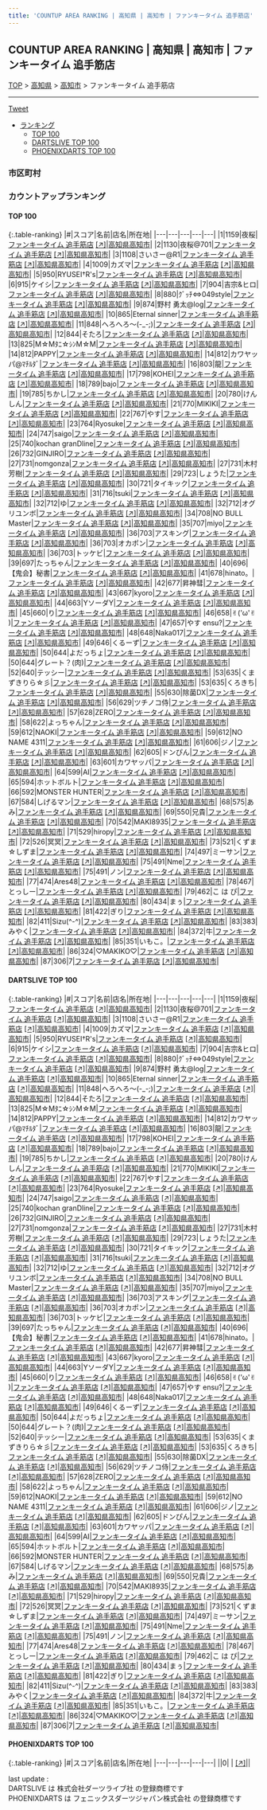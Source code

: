 ```yaml
---
title: 'COUNTUP AREA RANKING | 高知県 | 高知市 | ファンキータイム 追手筋店'
---
```

## COUNTUP AREA RANKING | 高知県 | 高知市 | ファンキータイム 追手筋店

[TOP](/darts/rank/) > [高知県](/darts/rank/高知県/) > [高知市](/darts/rank/高知県/高知市/) > ファンキータイム 追手筋店

___

<a href="https://twitter.com/share?ref_src=twsrc%5Etfw" data-text="COUNTUP AREA RANKING | 高知県高知市ファンキータイム 追手筋店" class="twitter-share-button" data-hashtags="DARTSLIVE,PHOENIXDARTS,darts,ダーツ" data-show-count="false">Tweet</a>

* [ランキング](#カウントアップランキング)
    * [TOP 100](#top-100)
    * [DARTSLIVE TOP 100](#dartslive-top-100)
    * [PHOENIXDARTS TOP 100](#phoenixdarts-top-100)

### 市区町村

<ul>

</ul>

### カウントアップランキング

#### TOP 100



{:.table-ranking}
|#|スコア|名前|店名|所在地|
|---|---|---|---|---|
|1|1159|<span class="rank-name-dl">夜桜</span>|<a href="/darts/rank/shops/236b47bd42aa79050d9b047a20a7ba1e.html">ファンキータイム 追手筋店</a> <a href="https://search.dartslive.com/jp/shop/236b47bd42aa79050d9b047a20a7ba1e">[↗]</a>|<a href="/darts/rank/高知県/高知市">高知県高知市</a>|
|2|1130|<span class="rank-name-dl">夜桜@701</span>|<a href="/darts/rank/shops/236b47bd42aa79050d9b047a20a7ba1e.html">ファンキータイム 追手筋店</a> <a href="https://search.dartslive.com/jp/shop/236b47bd42aa79050d9b047a20a7ba1e">[↗]</a>|<a href="/darts/rank/高知県/高知市">高知県高知市</a>|
|3|1108|<span class="rank-name-dl">さいさー@R1</span>|<a href="/darts/rank/shops/236b47bd42aa79050d9b047a20a7ba1e.html">ファンキータイム 追手筋店</a> <a href="https://search.dartslive.com/jp/shop/236b47bd42aa79050d9b047a20a7ba1e">[↗]</a>|<a href="/darts/rank/高知県/高知市">高知県高知市</a>|
|4|1009|<span class="rank-name-dl">カズマ</span>|<a href="/darts/rank/shops/236b47bd42aa79050d9b047a20a7ba1e.html">ファンキータイム 追手筋店</a> <a href="https://search.dartslive.com/jp/shop/236b47bd42aa79050d9b047a20a7ba1e">[↗]</a>|<a href="/darts/rank/高知県/高知市">高知県高知市</a>|
|5|950|<span class="rank-name-dl">RYUSEI†R&#x27;s</span>|<a href="/darts/rank/shops/236b47bd42aa79050d9b047a20a7ba1e.html">ファンキータイム 追手筋店</a> <a href="https://search.dartslive.com/jp/shop/236b47bd42aa79050d9b047a20a7ba1e">[↗]</a>|<a href="/darts/rank/高知県/高知市">高知県高知市</a>|
|6|915|<span class="rank-name-dl">ケイシ</span>|<a href="/darts/rank/shops/236b47bd42aa79050d9b047a20a7ba1e.html">ファンキータイム 追手筋店</a> <a href="https://search.dartslive.com/jp/shop/236b47bd42aa79050d9b047a20a7ba1e">[↗]</a>|<a href="/darts/rank/高知県/高知市">高知県高知市</a>|
|7|904|<span class="rank-name-dl">吉宗&amp;ヒロ</span>|<a href="/darts/rank/shops/236b47bd42aa79050d9b047a20a7ba1e.html">ファンキータイム 追手筋店</a> <a href="https://search.dartslive.com/jp/shop/236b47bd42aa79050d9b047a20a7ba1e">[↗]</a>|<a href="/darts/rank/高知県/高知市">高知県高知市</a>|
|8|880|<span class="rank-name-dl">ｸﾞｯﾁ⇔049style</span>|<a href="/darts/rank/shops/236b47bd42aa79050d9b047a20a7ba1e.html">ファンキータイム 追手筋店</a> <a href="https://search.dartslive.com/jp/shop/236b47bd42aa79050d9b047a20a7ba1e">[↗]</a>|<a href="/darts/rank/高知県/高知市">高知県高知市</a>|
|9|874|<span class="rank-name-dl">野村 勇太@log</span>|<a href="/darts/rank/shops/236b47bd42aa79050d9b047a20a7ba1e.html">ファンキータイム 追手筋店</a> <a href="https://search.dartslive.com/jp/shop/236b47bd42aa79050d9b047a20a7ba1e">[↗]</a>|<a href="/darts/rank/高知県/高知市">高知県高知市</a>|
|10|865|<span class="rank-name-dl">Eternal sinner</span>|<a href="/darts/rank/shops/236b47bd42aa79050d9b047a20a7ba1e.html">ファンキータイム 追手筋店</a> <a href="https://search.dartslive.com/jp/shop/236b47bd42aa79050d9b047a20a7ba1e">[↗]</a>|<a href="/darts/rank/高知県/高知市">高知県高知市</a>|
|11|848|<span class="rank-name-dl">へろへろ～(-_-;)</span>|<a href="/darts/rank/shops/236b47bd42aa79050d9b047a20a7ba1e.html">ファンキータイム 追手筋店</a> <a href="https://search.dartslive.com/jp/shop/236b47bd42aa79050d9b047a20a7ba1e">[↗]</a>|<a href="/darts/rank/高知県/高知市">高知県高知市</a>|
|12|844|<span class="rank-name-dl">そたろ</span>|<a href="/darts/rank/shops/236b47bd42aa79050d9b047a20a7ba1e.html">ファンキータイム 追手筋店</a> <a href="https://search.dartslive.com/jp/shop/236b47bd42aa79050d9b047a20a7ba1e">[↗]</a>|<a href="/darts/rank/高知県/高知市">高知県高知市</a>|
|13|825|<span class="rank-name-dl">M☆Mﾀﾆ☆ｼﾝM☆M</span>|<a href="/darts/rank/shops/236b47bd42aa79050d9b047a20a7ba1e.html">ファンキータイム 追手筋店</a> <a href="https://search.dartslive.com/jp/shop/236b47bd42aa79050d9b047a20a7ba1e">[↗]</a>|<a href="/darts/rank/高知県/高知市">高知県高知市</a>|
|14|812|<span class="rank-name-dl">PAPPY</span>|<a href="/darts/rank/shops/236b47bd42aa79050d9b047a20a7ba1e.html">ファンキータイム 追手筋店</a> <a href="https://search.dartslive.com/jp/shop/236b47bd42aa79050d9b047a20a7ba1e">[↗]</a>|<a href="/darts/rank/高知県/高知市">高知県高知市</a>|
|14|812|<span class="rank-name-dl">カワヤッパ@ﾏﾁﾙﾀﾞ</span>|<a href="/darts/rank/shops/236b47bd42aa79050d9b047a20a7ba1e.html">ファンキータイム 追手筋店</a> <a href="https://search.dartslive.com/jp/shop/236b47bd42aa79050d9b047a20a7ba1e">[↗]</a>|<a href="/darts/rank/高知県/高知市">高知県高知市</a>|
|16|803|<span class="rank-name-dl">龍</span>|<a href="/darts/rank/shops/236b47bd42aa79050d9b047a20a7ba1e.html">ファンキータイム 追手筋店</a> <a href="https://search.dartslive.com/jp/shop/236b47bd42aa79050d9b047a20a7ba1e">[↗]</a>|<a href="/darts/rank/高知県/高知市">高知県高知市</a>|
|17|798|<span class="rank-name-dl">KOHEI</span>|<a href="/darts/rank/shops/236b47bd42aa79050d9b047a20a7ba1e.html">ファンキータイム 追手筋店</a> <a href="https://search.dartslive.com/jp/shop/236b47bd42aa79050d9b047a20a7ba1e">[↗]</a>|<a href="/darts/rank/高知県/高知市">高知県高知市</a>|
|18|789|<span class="rank-name-dl">bajo</span>|<a href="/darts/rank/shops/236b47bd42aa79050d9b047a20a7ba1e.html">ファンキータイム 追手筋店</a> <a href="https://search.dartslive.com/jp/shop/236b47bd42aa79050d9b047a20a7ba1e">[↗]</a>|<a href="/darts/rank/高知県/高知市">高知県高知市</a>|
|19|785|<span class="rank-name-dl">ちかし</span>|<a href="/darts/rank/shops/236b47bd42aa79050d9b047a20a7ba1e.html">ファンキータイム 追手筋店</a> <a href="https://search.dartslive.com/jp/shop/236b47bd42aa79050d9b047a20a7ba1e">[↗]</a>|<a href="/darts/rank/高知県/高知市">高知県高知市</a>|
|20|780|<span class="rank-name-dl">けんしん</span>|<a href="/darts/rank/shops/236b47bd42aa79050d9b047a20a7ba1e.html">ファンキータイム 追手筋店</a> <a href="https://search.dartslive.com/jp/shop/236b47bd42aa79050d9b047a20a7ba1e">[↗]</a>|<a href="/darts/rank/高知県/高知市">高知県高知市</a>|
|21|770|<span class="rank-name-dl">MIKIKI</span>|<a href="/darts/rank/shops/236b47bd42aa79050d9b047a20a7ba1e.html">ファンキータイム 追手筋店</a> <a href="https://search.dartslive.com/jp/shop/236b47bd42aa79050d9b047a20a7ba1e">[↗]</a>|<a href="/darts/rank/高知県/高知市">高知県高知市</a>|
|22|767|<span class="rank-name-dl">やす</span>|<a href="/darts/rank/shops/236b47bd42aa79050d9b047a20a7ba1e.html">ファンキータイム 追手筋店</a> <a href="https://search.dartslive.com/jp/shop/236b47bd42aa79050d9b047a20a7ba1e">[↗]</a>|<a href="/darts/rank/高知県/高知市">高知県高知市</a>|
|23|764|<span class="rank-name-dl">Ryosuke</span>|<a href="/darts/rank/shops/236b47bd42aa79050d9b047a20a7ba1e.html">ファンキータイム 追手筋店</a> <a href="https://search.dartslive.com/jp/shop/236b47bd42aa79050d9b047a20a7ba1e">[↗]</a>|<a href="/darts/rank/高知県/高知市">高知県高知市</a>|
|24|747|<span class="rank-name-dl">saigo</span>|<a href="/darts/rank/shops/236b47bd42aa79050d9b047a20a7ba1e.html">ファンキータイム 追手筋店</a> <a href="https://search.dartslive.com/jp/shop/236b47bd42aa79050d9b047a20a7ba1e">[↗]</a>|<a href="/darts/rank/高知県/高知市">高知県高知市</a>|
|25|740|<span class="rank-name-dl">kochan granDline</span>|<a href="/darts/rank/shops/236b47bd42aa79050d9b047a20a7ba1e.html">ファンキータイム 追手筋店</a> <a href="https://search.dartslive.com/jp/shop/236b47bd42aa79050d9b047a20a7ba1e">[↗]</a>|<a href="/darts/rank/高知県/高知市">高知県高知市</a>|
|26|732|<span class="rank-name-dl">GINJIRO</span>|<a href="/darts/rank/shops/236b47bd42aa79050d9b047a20a7ba1e.html">ファンキータイム 追手筋店</a> <a href="https://search.dartslive.com/jp/shop/236b47bd42aa79050d9b047a20a7ba1e">[↗]</a>|<a href="/darts/rank/高知県/高知市">高知県高知市</a>|
|27|731|<span class="rank-name-dl">nomgonza</span>|<a href="/darts/rank/shops/236b47bd42aa79050d9b047a20a7ba1e.html">ファンキータイム 追手筋店</a> <a href="https://search.dartslive.com/jp/shop/236b47bd42aa79050d9b047a20a7ba1e">[↗]</a>|<a href="/darts/rank/高知県/高知市">高知県高知市</a>|
|27|731|<span class="rank-name-dl">木村芳樹</span>|<a href="/darts/rank/shops/236b47bd42aa79050d9b047a20a7ba1e.html">ファンキータイム 追手筋店</a> <a href="https://search.dartslive.com/jp/shop/236b47bd42aa79050d9b047a20a7ba1e">[↗]</a>|<a href="/darts/rank/高知県/高知市">高知県高知市</a>|
|29|723|<span class="rank-name-dl">しょうた</span>|<a href="/darts/rank/shops/236b47bd42aa79050d9b047a20a7ba1e.html">ファンキータイム 追手筋店</a> <a href="https://search.dartslive.com/jp/shop/236b47bd42aa79050d9b047a20a7ba1e">[↗]</a>|<a href="/darts/rank/高知県/高知市">高知県高知市</a>|
|30|721|<span class="rank-name-dl">タイキック</span>|<a href="/darts/rank/shops/236b47bd42aa79050d9b047a20a7ba1e.html">ファンキータイム 追手筋店</a> <a href="https://search.dartslive.com/jp/shop/236b47bd42aa79050d9b047a20a7ba1e">[↗]</a>|<a href="/darts/rank/高知県/高知市">高知県高知市</a>|
|31|716|<span class="rank-name-dl">tsuki</span>|<a href="/darts/rank/shops/236b47bd42aa79050d9b047a20a7ba1e.html">ファンキータイム 追手筋店</a> <a href="https://search.dartslive.com/jp/shop/236b47bd42aa79050d9b047a20a7ba1e">[↗]</a>|<a href="/darts/rank/高知県/高知市">高知県高知市</a>|
|32|712|<span class="rank-name-dl">ゆ</span>|<a href="/darts/rank/shops/236b47bd42aa79050d9b047a20a7ba1e.html">ファンキータイム 追手筋店</a> <a href="https://search.dartslive.com/jp/shop/236b47bd42aa79050d9b047a20a7ba1e">[↗]</a>|<a href="/darts/rank/高知県/高知市">高知県高知市</a>|
|32|712|<span class="rank-name-dl">オグリユンボ</span>|<a href="/darts/rank/shops/236b47bd42aa79050d9b047a20a7ba1e.html">ファンキータイム 追手筋店</a> <a href="https://search.dartslive.com/jp/shop/236b47bd42aa79050d9b047a20a7ba1e">[↗]</a>|<a href="/darts/rank/高知県/高知市">高知県高知市</a>|
|34|708|<span class="rank-name-dl">NO BULL Master</span>|<a href="/darts/rank/shops/236b47bd42aa79050d9b047a20a7ba1e.html">ファンキータイム 追手筋店</a> <a href="https://search.dartslive.com/jp/shop/236b47bd42aa79050d9b047a20a7ba1e">[↗]</a>|<a href="/darts/rank/高知県/高知市">高知県高知市</a>|
|35|707|<span class="rank-name-dl">miyo</span>|<a href="/darts/rank/shops/236b47bd42aa79050d9b047a20a7ba1e.html">ファンキータイム 追手筋店</a> <a href="https://search.dartslive.com/jp/shop/236b47bd42aa79050d9b047a20a7ba1e">[↗]</a>|<a href="/darts/rank/高知県/高知市">高知県高知市</a>|
|36|703|<span class="rank-name-dl">アスキング</span>|<a href="/darts/rank/shops/236b47bd42aa79050d9b047a20a7ba1e.html">ファンキータイム 追手筋店</a> <a href="https://search.dartslive.com/jp/shop/236b47bd42aa79050d9b047a20a7ba1e">[↗]</a>|<a href="/darts/rank/高知県/高知市">高知県高知市</a>|
|36|703|<span class="rank-name-dl">オカポン</span>|<a href="/darts/rank/shops/236b47bd42aa79050d9b047a20a7ba1e.html">ファンキータイム 追手筋店</a> <a href="https://search.dartslive.com/jp/shop/236b47bd42aa79050d9b047a20a7ba1e">[↗]</a>|<a href="/darts/rank/高知県/高知市">高知県高知市</a>|
|36|703|<span class="rank-name-dl">トッケビ</span>|<a href="/darts/rank/shops/236b47bd42aa79050d9b047a20a7ba1e.html">ファンキータイム 追手筋店</a> <a href="https://search.dartslive.com/jp/shop/236b47bd42aa79050d9b047a20a7ba1e">[↗]</a>|<a href="/darts/rank/高知県/高知市">高知県高知市</a>|
|39|697|<span class="rank-name-dl">たっちゃん</span>|<a href="/darts/rank/shops/236b47bd42aa79050d9b047a20a7ba1e.html">ファンキータイム 追手筋店</a> <a href="https://search.dartslive.com/jp/shop/236b47bd42aa79050d9b047a20a7ba1e">[↗]</a>|<a href="/darts/rank/高知県/高知市">高知県高知市</a>|
|40|696|<span class="rank-name-dl">【鬼会】秘書</span>|<a href="/darts/rank/shops/236b47bd42aa79050d9b047a20a7ba1e.html">ファンキータイム 追手筋店</a> <a href="https://search.dartslive.com/jp/shop/236b47bd42aa79050d9b047a20a7ba1e">[↗]</a>|<a href="/darts/rank/高知県/高知市">高知県高知市</a>|
|41|678|<span class="rank-name-dl">hinato。</span>|<a href="/darts/rank/shops/236b47bd42aa79050d9b047a20a7ba1e.html">ファンキータイム 追手筋店</a> <a href="https://search.dartslive.com/jp/shop/236b47bd42aa79050d9b047a20a7ba1e">[↗]</a>|<a href="/darts/rank/高知県/高知市">高知県高知市</a>|
|42|677|<span class="rank-name-dl">昇神彗</span>|<a href="/darts/rank/shops/236b47bd42aa79050d9b047a20a7ba1e.html">ファンキータイム 追手筋店</a> <a href="https://search.dartslive.com/jp/shop/236b47bd42aa79050d9b047a20a7ba1e">[↗]</a>|<a href="/darts/rank/高知県/高知市">高知県高知市</a>|
|43|667|<span class="rank-name-dl">kyoro</span>|<a href="/darts/rank/shops/236b47bd42aa79050d9b047a20a7ba1e.html">ファンキータイム 追手筋店</a> <a href="https://search.dartslive.com/jp/shop/236b47bd42aa79050d9b047a20a7ba1e">[↗]</a>|<a href="/darts/rank/高知県/高知市">高知県高知市</a>|
|44|663|<span class="rank-name-dl">YソーダY</span>|<a href="/darts/rank/shops/236b47bd42aa79050d9b047a20a7ba1e.html">ファンキータイム 追手筋店</a> <a href="https://search.dartslive.com/jp/shop/236b47bd42aa79050d9b047a20a7ba1e">[↗]</a>|<a href="/darts/rank/高知県/高知市">高知県高知市</a>|
|45|660|<span class="rank-name-dl">り</span>|<a href="/darts/rank/shops/236b47bd42aa79050d9b047a20a7ba1e.html">ファンキータイム 追手筋店</a> <a href="https://search.dartslive.com/jp/shop/236b47bd42aa79050d9b047a20a7ba1e">[↗]</a>|<a href="/darts/rank/高知県/高知市">高知県高知市</a>|
|46|658|<span class="rank-name-dl">✌︎(&#x27;ω&#x27;✌︎ )</span>|<a href="/darts/rank/shops/236b47bd42aa79050d9b047a20a7ba1e.html">ファンキータイム 追手筋店</a> <a href="https://search.dartslive.com/jp/shop/236b47bd42aa79050d9b047a20a7ba1e">[↗]</a>|<a href="/darts/rank/高知県/高知市">高知県高知市</a>|
|47|657|<span class="rank-name-dl">やす ensu?</span>|<a href="/darts/rank/shops/236b47bd42aa79050d9b047a20a7ba1e.html">ファンキータイム 追手筋店</a> <a href="https://search.dartslive.com/jp/shop/236b47bd42aa79050d9b047a20a7ba1e">[↗]</a>|<a href="/darts/rank/高知県/高知市">高知県高知市</a>|
|48|648|<span class="rank-name-dl">Naka017</span>|<a href="/darts/rank/shops/236b47bd42aa79050d9b047a20a7ba1e.html">ファンキータイム 追手筋店</a> <a href="https://search.dartslive.com/jp/shop/236b47bd42aa79050d9b047a20a7ba1e">[↗]</a>|<a href="/darts/rank/高知県/高知市">高知県高知市</a>|
|49|646|<span class="rank-name-dl">くるーず</span>|<a href="/darts/rank/shops/236b47bd42aa79050d9b047a20a7ba1e.html">ファンキータイム 追手筋店</a> <a href="https://search.dartslive.com/jp/shop/236b47bd42aa79050d9b047a20a7ba1e">[↗]</a>|<a href="/darts/rank/高知県/高知市">高知県高知市</a>|
|50|644|<span class="rank-name-dl">よだっちょ</span>|<a href="/darts/rank/shops/236b47bd42aa79050d9b047a20a7ba1e.html">ファンキータイム 追手筋店</a> <a href="https://search.dartslive.com/jp/shop/236b47bd42aa79050d9b047a20a7ba1e">[↗]</a>|<a href="/darts/rank/高知県/高知市">高知県高知市</a>|
|50|644|<span class="rank-name-dl">グレート？(肉)</span>|<a href="/darts/rank/shops/236b47bd42aa79050d9b047a20a7ba1e.html">ファンキータイム 追手筋店</a> <a href="https://search.dartslive.com/jp/shop/236b47bd42aa79050d9b047a20a7ba1e">[↗]</a>|<a href="/darts/rank/高知県/高知市">高知県高知市</a>|
|52|640|<span class="rank-name-dl">テッシー</span>|<a href="/darts/rank/shops/236b47bd42aa79050d9b047a20a7ba1e.html">ファンキータイム 追手筋店</a> <a href="https://search.dartslive.com/jp/shop/236b47bd42aa79050d9b047a20a7ba1e">[↗]</a>|<a href="/darts/rank/高知県/高知市">高知県高知市</a>|
|53|635|<span class="rank-name-dl">くまずきりら☆彡</span>|<a href="/darts/rank/shops/236b47bd42aa79050d9b047a20a7ba1e.html">ファンキータイム 追手筋店</a> <a href="https://search.dartslive.com/jp/shop/236b47bd42aa79050d9b047a20a7ba1e">[↗]</a>|<a href="/darts/rank/高知県/高知市">高知県高知市</a>|
|53|635|<span class="rank-name-dl">くろきち</span>|<a href="/darts/rank/shops/236b47bd42aa79050d9b047a20a7ba1e.html">ファンキータイム 追手筋店</a> <a href="https://search.dartslive.com/jp/shop/236b47bd42aa79050d9b047a20a7ba1e">[↗]</a>|<a href="/darts/rank/高知県/高知市">高知県高知市</a>|
|55|630|<span class="rank-name-dl">除菌DX</span>|<a href="/darts/rank/shops/236b47bd42aa79050d9b047a20a7ba1e.html">ファンキータイム 追手筋店</a> <a href="https://search.dartslive.com/jp/shop/236b47bd42aa79050d9b047a20a7ba1e">[↗]</a>|<a href="/darts/rank/高知県/高知市">高知県高知市</a>|
|56|629|<span class="rank-name-dl">ツチノコ侍</span>|<a href="/darts/rank/shops/236b47bd42aa79050d9b047a20a7ba1e.html">ファンキータイム 追手筋店</a> <a href="https://search.dartslive.com/jp/shop/236b47bd42aa79050d9b047a20a7ba1e">[↗]</a>|<a href="/darts/rank/高知県/高知市">高知県高知市</a>|
|57|628|<span class="rank-name-dl">ZERO</span>|<a href="/darts/rank/shops/236b47bd42aa79050d9b047a20a7ba1e.html">ファンキータイム 追手筋店</a> <a href="https://search.dartslive.com/jp/shop/236b47bd42aa79050d9b047a20a7ba1e">[↗]</a>|<a href="/darts/rank/高知県/高知市">高知県高知市</a>|
|58|622|<span class="rank-name-dl">よっちゃん</span>|<a href="/darts/rank/shops/236b47bd42aa79050d9b047a20a7ba1e.html">ファンキータイム 追手筋店</a> <a href="https://search.dartslive.com/jp/shop/236b47bd42aa79050d9b047a20a7ba1e">[↗]</a>|<a href="/darts/rank/高知県/高知市">高知県高知市</a>|
|59|612|<span class="rank-name-dl">NAOKI</span>|<a href="/darts/rank/shops/236b47bd42aa79050d9b047a20a7ba1e.html">ファンキータイム 追手筋店</a> <a href="https://search.dartslive.com/jp/shop/236b47bd42aa79050d9b047a20a7ba1e">[↗]</a>|<a href="/darts/rank/高知県/高知市">高知県高知市</a>|
|59|612|<span class="rank-name-dl">NO NAME 4311</span>|<a href="/darts/rank/shops/236b47bd42aa79050d9b047a20a7ba1e.html">ファンキータイム 追手筋店</a> <a href="https://search.dartslive.com/jp/shop/236b47bd42aa79050d9b047a20a7ba1e">[↗]</a>|<a href="/darts/rank/高知県/高知市">高知県高知市</a>|
|61|606|<span class="rank-name-dl">ジノ</span>|<a href="/darts/rank/shops/236b47bd42aa79050d9b047a20a7ba1e.html">ファンキータイム 追手筋店</a> <a href="https://search.dartslive.com/jp/shop/236b47bd42aa79050d9b047a20a7ba1e">[↗]</a>|<a href="/darts/rank/高知県/高知市">高知県高知市</a>|
|62|605|<span class="rank-name-dl">ドンぴん</span>|<a href="/darts/rank/shops/236b47bd42aa79050d9b047a20a7ba1e.html">ファンキータイム 追手筋店</a> <a href="https://search.dartslive.com/jp/shop/236b47bd42aa79050d9b047a20a7ba1e">[↗]</a>|<a href="/darts/rank/高知県/高知市">高知県高知市</a>|
|63|601|<span class="rank-name-dl">カワヤッパ</span>|<a href="/darts/rank/shops/236b47bd42aa79050d9b047a20a7ba1e.html">ファンキータイム 追手筋店</a> <a href="https://search.dartslive.com/jp/shop/236b47bd42aa79050d9b047a20a7ba1e">[↗]</a>|<a href="/darts/rank/高知県/高知市">高知県高知市</a>|
|64|599|<span class="rank-name-dl">AI</span>|<a href="/darts/rank/shops/236b47bd42aa79050d9b047a20a7ba1e.html">ファンキータイム 追手筋店</a> <a href="https://search.dartslive.com/jp/shop/236b47bd42aa79050d9b047a20a7ba1e">[↗]</a>|<a href="/darts/rank/高知県/高知市">高知県高知市</a>|
|65|594|<span class="rank-name-dl">ホットボルト</span>|<a href="/darts/rank/shops/236b47bd42aa79050d9b047a20a7ba1e.html">ファンキータイム 追手筋店</a> <a href="https://search.dartslive.com/jp/shop/236b47bd42aa79050d9b047a20a7ba1e">[↗]</a>|<a href="/darts/rank/高知県/高知市">高知県高知市</a>|
|66|592|<span class="rank-name-dl">MONSTER HUNTER</span>|<a href="/darts/rank/shops/236b47bd42aa79050d9b047a20a7ba1e.html">ファンキータイム 追手筋店</a> <a href="https://search.dartslive.com/jp/shop/236b47bd42aa79050d9b047a20a7ba1e">[↗]</a>|<a href="/darts/rank/高知県/高知市">高知県高知市</a>|
|67|584|<span class="rank-name-dl">しげるマン</span>|<a href="/darts/rank/shops/236b47bd42aa79050d9b047a20a7ba1e.html">ファンキータイム 追手筋店</a> <a href="https://search.dartslive.com/jp/shop/236b47bd42aa79050d9b047a20a7ba1e">[↗]</a>|<a href="/darts/rank/高知県/高知市">高知県高知市</a>|
|68|575|<span class="rank-name-dl">あみ</span>|<a href="/darts/rank/shops/236b47bd42aa79050d9b047a20a7ba1e.html">ファンキータイム 追手筋店</a> <a href="https://search.dartslive.com/jp/shop/236b47bd42aa79050d9b047a20a7ba1e">[↗]</a>|<a href="/darts/rank/高知県/高知市">高知県高知市</a>|
|69|550|<span class="rank-name-dl">兄貴</span>|<a href="/darts/rank/shops/236b47bd42aa79050d9b047a20a7ba1e.html">ファンキータイム 追手筋店</a> <a href="https://search.dartslive.com/jp/shop/236b47bd42aa79050d9b047a20a7ba1e">[↗]</a>|<a href="/darts/rank/高知県/高知市">高知県高知市</a>|
|70|542|<span class="rank-name-dl">MAKI8935</span>|<a href="/darts/rank/shops/236b47bd42aa79050d9b047a20a7ba1e.html">ファンキータイム 追手筋店</a> <a href="https://search.dartslive.com/jp/shop/236b47bd42aa79050d9b047a20a7ba1e">[↗]</a>|<a href="/darts/rank/高知県/高知市">高知県高知市</a>|
|71|529|<span class="rank-name-dl">hiropy</span>|<a href="/darts/rank/shops/236b47bd42aa79050d9b047a20a7ba1e.html">ファンキータイム 追手筋店</a> <a href="https://search.dartslive.com/jp/shop/236b47bd42aa79050d9b047a20a7ba1e">[↗]</a>|<a href="/darts/rank/高知県/高知市">高知県高知市</a>|
|72|526|<span class="rank-name-dl">冥冥</span>|<a href="/darts/rank/shops/236b47bd42aa79050d9b047a20a7ba1e.html">ファンキータイム 追手筋店</a> <a href="https://search.dartslive.com/jp/shop/236b47bd42aa79050d9b047a20a7ba1e">[↗]</a>|<a href="/darts/rank/高知県/高知市">高知県高知市</a>|
|73|521|<span class="rank-name-dl">くずま☆しずま</span>|<a href="/darts/rank/shops/236b47bd42aa79050d9b047a20a7ba1e.html">ファンキータイム 追手筋店</a> <a href="https://search.dartslive.com/jp/shop/236b47bd42aa79050d9b047a20a7ba1e">[↗]</a>|<a href="/darts/rank/高知県/高知市">高知県高知市</a>|
|74|497|<span class="rank-name-dl">ミーサン</span>|<a href="/darts/rank/shops/236b47bd42aa79050d9b047a20a7ba1e.html">ファンキータイム 追手筋店</a> <a href="https://search.dartslive.com/jp/shop/236b47bd42aa79050d9b047a20a7ba1e">[↗]</a>|<a href="/darts/rank/高知県/高知市">高知県高知市</a>|
|75|491|<span class="rank-name-dl">Nme</span>|<a href="/darts/rank/shops/236b47bd42aa79050d9b047a20a7ba1e.html">ファンキータイム 追手筋店</a> <a href="https://search.dartslive.com/jp/shop/236b47bd42aa79050d9b047a20a7ba1e">[↗]</a>|<a href="/darts/rank/高知県/高知市">高知県高知市</a>|
|75|491|<span class="rank-name-dl">ノン</span>|<a href="/darts/rank/shops/236b47bd42aa79050d9b047a20a7ba1e.html">ファンキータイム 追手筋店</a> <a href="https://search.dartslive.com/jp/shop/236b47bd42aa79050d9b047a20a7ba1e">[↗]</a>|<a href="/darts/rank/高知県/高知市">高知県高知市</a>|
|77|474|<span class="rank-name-dl">Ares48</span>|<a href="/darts/rank/shops/236b47bd42aa79050d9b047a20a7ba1e.html">ファンキータイム 追手筋店</a> <a href="https://search.dartslive.com/jp/shop/236b47bd42aa79050d9b047a20a7ba1e">[↗]</a>|<a href="/darts/rank/高知県/高知市">高知県高知市</a>|
|78|467|<span class="rank-name-dl">とっしー</span>|<a href="/darts/rank/shops/236b47bd42aa79050d9b047a20a7ba1e.html">ファンキータイム 追手筋店</a> <a href="https://search.dartslive.com/jp/shop/236b47bd42aa79050d9b047a20a7ba1e">[↗]</a>|<a href="/darts/rank/高知県/高知市">高知県高知市</a>|
|79|462|<span class="rank-name-dl">こ は ぴ</span>|<a href="/darts/rank/shops/236b47bd42aa79050d9b047a20a7ba1e.html">ファンキータイム 追手筋店</a> <a href="https://search.dartslive.com/jp/shop/236b47bd42aa79050d9b047a20a7ba1e">[↗]</a>|<a href="/darts/rank/高知県/高知市">高知県高知市</a>|
|80|434|<span class="rank-name-dl">まぅ</span>|<a href="/darts/rank/shops/236b47bd42aa79050d9b047a20a7ba1e.html">ファンキータイム 追手筋店</a> <a href="https://search.dartslive.com/jp/shop/236b47bd42aa79050d9b047a20a7ba1e">[↗]</a>|<a href="/darts/rank/高知県/高知市">高知県高知市</a>|
|81|422|<span class="rank-name-dl">ぎり</span>|<a href="/darts/rank/shops/236b47bd42aa79050d9b047a20a7ba1e.html">ファンキータイム 追手筋店</a> <a href="https://search.dartslive.com/jp/shop/236b47bd42aa79050d9b047a20a7ba1e">[↗]</a>|<a href="/darts/rank/高知県/高知市">高知県高知市</a>|
|82|411|<span class="rank-name-dl">Sizu(^-^)</span>|<a href="/darts/rank/shops/236b47bd42aa79050d9b047a20a7ba1e.html">ファンキータイム 追手筋店</a> <a href="https://search.dartslive.com/jp/shop/236b47bd42aa79050d9b047a20a7ba1e">[↗]</a>|<a href="/darts/rank/高知県/高知市">高知県高知市</a>|
|83|383|<span class="rank-name-dl">みやく</span>|<a href="/darts/rank/shops/236b47bd42aa79050d9b047a20a7ba1e.html">ファンキータイム 追手筋店</a> <a href="https://search.dartslive.com/jp/shop/236b47bd42aa79050d9b047a20a7ba1e">[↗]</a>|<a href="/darts/rank/高知県/高知市">高知県高知市</a>|
|84|372|<span class="rank-name-dl">牛</span>|<a href="/darts/rank/shops/236b47bd42aa79050d9b047a20a7ba1e.html">ファンキータイム 追手筋店</a> <a href="https://search.dartslive.com/jp/shop/236b47bd42aa79050d9b047a20a7ba1e">[↗]</a>|<a href="/darts/rank/高知県/高知市">高知県高知市</a>|
|85|351|<span class="rank-name-dl">いもこ。</span>|<a href="/darts/rank/shops/236b47bd42aa79050d9b047a20a7ba1e.html">ファンキータイム 追手筋店</a> <a href="https://search.dartslive.com/jp/shop/236b47bd42aa79050d9b047a20a7ba1e">[↗]</a>|<a href="/darts/rank/高知県/高知市">高知県高知市</a>|
|86|324|<span class="rank-name-dl">♡MAKIKO♡</span>|<a href="/darts/rank/shops/236b47bd42aa79050d9b047a20a7ba1e.html">ファンキータイム 追手筋店</a> <a href="https://search.dartslive.com/jp/shop/236b47bd42aa79050d9b047a20a7ba1e">[↗]</a>|<a href="/darts/rank/高知県/高知市">高知県高知市</a>|
|87|306|<span class="rank-name-dl">7</span>|<a href="/darts/rank/shops/236b47bd42aa79050d9b047a20a7ba1e.html">ファンキータイム 追手筋店</a> <a href="https://search.dartslive.com/jp/shop/236b47bd42aa79050d9b047a20a7ba1e">[↗]</a>|<a href="/darts/rank/高知県/高知市">高知県高知市</a>|


#### DARTSLIVE TOP 100



{:.table-ranking}
|#|スコア|名前|店名|所在地|
|---|---|---|---|---|
|1|1159|<span class="rank-name-dl">夜桜</span>|<a href="/darts/rank/shops/236b47bd42aa79050d9b047a20a7ba1e.html">ファンキータイム 追手筋店</a> <a href="https://search.dartslive.com/jp/shop/236b47bd42aa79050d9b047a20a7ba1e">[↗]</a>|<a href="/darts/rank/高知県/高知市">高知県高知市</a>|
|2|1130|<span class="rank-name-dl">夜桜@701</span>|<a href="/darts/rank/shops/236b47bd42aa79050d9b047a20a7ba1e.html">ファンキータイム 追手筋店</a> <a href="https://search.dartslive.com/jp/shop/236b47bd42aa79050d9b047a20a7ba1e">[↗]</a>|<a href="/darts/rank/高知県/高知市">高知県高知市</a>|
|3|1108|<span class="rank-name-dl">さいさー@R1</span>|<a href="/darts/rank/shops/236b47bd42aa79050d9b047a20a7ba1e.html">ファンキータイム 追手筋店</a> <a href="https://search.dartslive.com/jp/shop/236b47bd42aa79050d9b047a20a7ba1e">[↗]</a>|<a href="/darts/rank/高知県/高知市">高知県高知市</a>|
|4|1009|<span class="rank-name-dl">カズマ</span>|<a href="/darts/rank/shops/236b47bd42aa79050d9b047a20a7ba1e.html">ファンキータイム 追手筋店</a> <a href="https://search.dartslive.com/jp/shop/236b47bd42aa79050d9b047a20a7ba1e">[↗]</a>|<a href="/darts/rank/高知県/高知市">高知県高知市</a>|
|5|950|<span class="rank-name-dl">RYUSEI†R&#x27;s</span>|<a href="/darts/rank/shops/236b47bd42aa79050d9b047a20a7ba1e.html">ファンキータイム 追手筋店</a> <a href="https://search.dartslive.com/jp/shop/236b47bd42aa79050d9b047a20a7ba1e">[↗]</a>|<a href="/darts/rank/高知県/高知市">高知県高知市</a>|
|6|915|<span class="rank-name-dl">ケイシ</span>|<a href="/darts/rank/shops/236b47bd42aa79050d9b047a20a7ba1e.html">ファンキータイム 追手筋店</a> <a href="https://search.dartslive.com/jp/shop/236b47bd42aa79050d9b047a20a7ba1e">[↗]</a>|<a href="/darts/rank/高知県/高知市">高知県高知市</a>|
|7|904|<span class="rank-name-dl">吉宗&amp;ヒロ</span>|<a href="/darts/rank/shops/236b47bd42aa79050d9b047a20a7ba1e.html">ファンキータイム 追手筋店</a> <a href="https://search.dartslive.com/jp/shop/236b47bd42aa79050d9b047a20a7ba1e">[↗]</a>|<a href="/darts/rank/高知県/高知市">高知県高知市</a>|
|8|880|<span class="rank-name-dl">ｸﾞｯﾁ⇔049style</span>|<a href="/darts/rank/shops/236b47bd42aa79050d9b047a20a7ba1e.html">ファンキータイム 追手筋店</a> <a href="https://search.dartslive.com/jp/shop/236b47bd42aa79050d9b047a20a7ba1e">[↗]</a>|<a href="/darts/rank/高知県/高知市">高知県高知市</a>|
|9|874|<span class="rank-name-dl">野村 勇太@log</span>|<a href="/darts/rank/shops/236b47bd42aa79050d9b047a20a7ba1e.html">ファンキータイム 追手筋店</a> <a href="https://search.dartslive.com/jp/shop/236b47bd42aa79050d9b047a20a7ba1e">[↗]</a>|<a href="/darts/rank/高知県/高知市">高知県高知市</a>|
|10|865|<span class="rank-name-dl">Eternal sinner</span>|<a href="/darts/rank/shops/236b47bd42aa79050d9b047a20a7ba1e.html">ファンキータイム 追手筋店</a> <a href="https://search.dartslive.com/jp/shop/236b47bd42aa79050d9b047a20a7ba1e">[↗]</a>|<a href="/darts/rank/高知県/高知市">高知県高知市</a>|
|11|848|<span class="rank-name-dl">へろへろ～(-_-;)</span>|<a href="/darts/rank/shops/236b47bd42aa79050d9b047a20a7ba1e.html">ファンキータイム 追手筋店</a> <a href="https://search.dartslive.com/jp/shop/236b47bd42aa79050d9b047a20a7ba1e">[↗]</a>|<a href="/darts/rank/高知県/高知市">高知県高知市</a>|
|12|844|<span class="rank-name-dl">そたろ</span>|<a href="/darts/rank/shops/236b47bd42aa79050d9b047a20a7ba1e.html">ファンキータイム 追手筋店</a> <a href="https://search.dartslive.com/jp/shop/236b47bd42aa79050d9b047a20a7ba1e">[↗]</a>|<a href="/darts/rank/高知県/高知市">高知県高知市</a>|
|13|825|<span class="rank-name-dl">M☆Mﾀﾆ☆ｼﾝM☆M</span>|<a href="/darts/rank/shops/236b47bd42aa79050d9b047a20a7ba1e.html">ファンキータイム 追手筋店</a> <a href="https://search.dartslive.com/jp/shop/236b47bd42aa79050d9b047a20a7ba1e">[↗]</a>|<a href="/darts/rank/高知県/高知市">高知県高知市</a>|
|14|812|<span class="rank-name-dl">PAPPY</span>|<a href="/darts/rank/shops/236b47bd42aa79050d9b047a20a7ba1e.html">ファンキータイム 追手筋店</a> <a href="https://search.dartslive.com/jp/shop/236b47bd42aa79050d9b047a20a7ba1e">[↗]</a>|<a href="/darts/rank/高知県/高知市">高知県高知市</a>|
|14|812|<span class="rank-name-dl">カワヤッパ@ﾏﾁﾙﾀﾞ</span>|<a href="/darts/rank/shops/236b47bd42aa79050d9b047a20a7ba1e.html">ファンキータイム 追手筋店</a> <a href="https://search.dartslive.com/jp/shop/236b47bd42aa79050d9b047a20a7ba1e">[↗]</a>|<a href="/darts/rank/高知県/高知市">高知県高知市</a>|
|16|803|<span class="rank-name-dl">龍</span>|<a href="/darts/rank/shops/236b47bd42aa79050d9b047a20a7ba1e.html">ファンキータイム 追手筋店</a> <a href="https://search.dartslive.com/jp/shop/236b47bd42aa79050d9b047a20a7ba1e">[↗]</a>|<a href="/darts/rank/高知県/高知市">高知県高知市</a>|
|17|798|<span class="rank-name-dl">KOHEI</span>|<a href="/darts/rank/shops/236b47bd42aa79050d9b047a20a7ba1e.html">ファンキータイム 追手筋店</a> <a href="https://search.dartslive.com/jp/shop/236b47bd42aa79050d9b047a20a7ba1e">[↗]</a>|<a href="/darts/rank/高知県/高知市">高知県高知市</a>|
|18|789|<span class="rank-name-dl">bajo</span>|<a href="/darts/rank/shops/236b47bd42aa79050d9b047a20a7ba1e.html">ファンキータイム 追手筋店</a> <a href="https://search.dartslive.com/jp/shop/236b47bd42aa79050d9b047a20a7ba1e">[↗]</a>|<a href="/darts/rank/高知県/高知市">高知県高知市</a>|
|19|785|<span class="rank-name-dl">ちかし</span>|<a href="/darts/rank/shops/236b47bd42aa79050d9b047a20a7ba1e.html">ファンキータイム 追手筋店</a> <a href="https://search.dartslive.com/jp/shop/236b47bd42aa79050d9b047a20a7ba1e">[↗]</a>|<a href="/darts/rank/高知県/高知市">高知県高知市</a>|
|20|780|<span class="rank-name-dl">けんしん</span>|<a href="/darts/rank/shops/236b47bd42aa79050d9b047a20a7ba1e.html">ファンキータイム 追手筋店</a> <a href="https://search.dartslive.com/jp/shop/236b47bd42aa79050d9b047a20a7ba1e">[↗]</a>|<a href="/darts/rank/高知県/高知市">高知県高知市</a>|
|21|770|<span class="rank-name-dl">MIKIKI</span>|<a href="/darts/rank/shops/236b47bd42aa79050d9b047a20a7ba1e.html">ファンキータイム 追手筋店</a> <a href="https://search.dartslive.com/jp/shop/236b47bd42aa79050d9b047a20a7ba1e">[↗]</a>|<a href="/darts/rank/高知県/高知市">高知県高知市</a>|
|22|767|<span class="rank-name-dl">やす</span>|<a href="/darts/rank/shops/236b47bd42aa79050d9b047a20a7ba1e.html">ファンキータイム 追手筋店</a> <a href="https://search.dartslive.com/jp/shop/236b47bd42aa79050d9b047a20a7ba1e">[↗]</a>|<a href="/darts/rank/高知県/高知市">高知県高知市</a>|
|23|764|<span class="rank-name-dl">Ryosuke</span>|<a href="/darts/rank/shops/236b47bd42aa79050d9b047a20a7ba1e.html">ファンキータイム 追手筋店</a> <a href="https://search.dartslive.com/jp/shop/236b47bd42aa79050d9b047a20a7ba1e">[↗]</a>|<a href="/darts/rank/高知県/高知市">高知県高知市</a>|
|24|747|<span class="rank-name-dl">saigo</span>|<a href="/darts/rank/shops/236b47bd42aa79050d9b047a20a7ba1e.html">ファンキータイム 追手筋店</a> <a href="https://search.dartslive.com/jp/shop/236b47bd42aa79050d9b047a20a7ba1e">[↗]</a>|<a href="/darts/rank/高知県/高知市">高知県高知市</a>|
|25|740|<span class="rank-name-dl">kochan granDline</span>|<a href="/darts/rank/shops/236b47bd42aa79050d9b047a20a7ba1e.html">ファンキータイム 追手筋店</a> <a href="https://search.dartslive.com/jp/shop/236b47bd42aa79050d9b047a20a7ba1e">[↗]</a>|<a href="/darts/rank/高知県/高知市">高知県高知市</a>|
|26|732|<span class="rank-name-dl">GINJIRO</span>|<a href="/darts/rank/shops/236b47bd42aa79050d9b047a20a7ba1e.html">ファンキータイム 追手筋店</a> <a href="https://search.dartslive.com/jp/shop/236b47bd42aa79050d9b047a20a7ba1e">[↗]</a>|<a href="/darts/rank/高知県/高知市">高知県高知市</a>|
|27|731|<span class="rank-name-dl">nomgonza</span>|<a href="/darts/rank/shops/236b47bd42aa79050d9b047a20a7ba1e.html">ファンキータイム 追手筋店</a> <a href="https://search.dartslive.com/jp/shop/236b47bd42aa79050d9b047a20a7ba1e">[↗]</a>|<a href="/darts/rank/高知県/高知市">高知県高知市</a>|
|27|731|<span class="rank-name-dl">木村芳樹</span>|<a href="/darts/rank/shops/236b47bd42aa79050d9b047a20a7ba1e.html">ファンキータイム 追手筋店</a> <a href="https://search.dartslive.com/jp/shop/236b47bd42aa79050d9b047a20a7ba1e">[↗]</a>|<a href="/darts/rank/高知県/高知市">高知県高知市</a>|
|29|723|<span class="rank-name-dl">しょうた</span>|<a href="/darts/rank/shops/236b47bd42aa79050d9b047a20a7ba1e.html">ファンキータイム 追手筋店</a> <a href="https://search.dartslive.com/jp/shop/236b47bd42aa79050d9b047a20a7ba1e">[↗]</a>|<a href="/darts/rank/高知県/高知市">高知県高知市</a>|
|30|721|<span class="rank-name-dl">タイキック</span>|<a href="/darts/rank/shops/236b47bd42aa79050d9b047a20a7ba1e.html">ファンキータイム 追手筋店</a> <a href="https://search.dartslive.com/jp/shop/236b47bd42aa79050d9b047a20a7ba1e">[↗]</a>|<a href="/darts/rank/高知県/高知市">高知県高知市</a>|
|31|716|<span class="rank-name-dl">tsuki</span>|<a href="/darts/rank/shops/236b47bd42aa79050d9b047a20a7ba1e.html">ファンキータイム 追手筋店</a> <a href="https://search.dartslive.com/jp/shop/236b47bd42aa79050d9b047a20a7ba1e">[↗]</a>|<a href="/darts/rank/高知県/高知市">高知県高知市</a>|
|32|712|<span class="rank-name-dl">ゆ</span>|<a href="/darts/rank/shops/236b47bd42aa79050d9b047a20a7ba1e.html">ファンキータイム 追手筋店</a> <a href="https://search.dartslive.com/jp/shop/236b47bd42aa79050d9b047a20a7ba1e">[↗]</a>|<a href="/darts/rank/高知県/高知市">高知県高知市</a>|
|32|712|<span class="rank-name-dl">オグリユンボ</span>|<a href="/darts/rank/shops/236b47bd42aa79050d9b047a20a7ba1e.html">ファンキータイム 追手筋店</a> <a href="https://search.dartslive.com/jp/shop/236b47bd42aa79050d9b047a20a7ba1e">[↗]</a>|<a href="/darts/rank/高知県/高知市">高知県高知市</a>|
|34|708|<span class="rank-name-dl">NO BULL Master</span>|<a href="/darts/rank/shops/236b47bd42aa79050d9b047a20a7ba1e.html">ファンキータイム 追手筋店</a> <a href="https://search.dartslive.com/jp/shop/236b47bd42aa79050d9b047a20a7ba1e">[↗]</a>|<a href="/darts/rank/高知県/高知市">高知県高知市</a>|
|35|707|<span class="rank-name-dl">miyo</span>|<a href="/darts/rank/shops/236b47bd42aa79050d9b047a20a7ba1e.html">ファンキータイム 追手筋店</a> <a href="https://search.dartslive.com/jp/shop/236b47bd42aa79050d9b047a20a7ba1e">[↗]</a>|<a href="/darts/rank/高知県/高知市">高知県高知市</a>|
|36|703|<span class="rank-name-dl">アスキング</span>|<a href="/darts/rank/shops/236b47bd42aa79050d9b047a20a7ba1e.html">ファンキータイム 追手筋店</a> <a href="https://search.dartslive.com/jp/shop/236b47bd42aa79050d9b047a20a7ba1e">[↗]</a>|<a href="/darts/rank/高知県/高知市">高知県高知市</a>|
|36|703|<span class="rank-name-dl">オカポン</span>|<a href="/darts/rank/shops/236b47bd42aa79050d9b047a20a7ba1e.html">ファンキータイム 追手筋店</a> <a href="https://search.dartslive.com/jp/shop/236b47bd42aa79050d9b047a20a7ba1e">[↗]</a>|<a href="/darts/rank/高知県/高知市">高知県高知市</a>|
|36|703|<span class="rank-name-dl">トッケビ</span>|<a href="/darts/rank/shops/236b47bd42aa79050d9b047a20a7ba1e.html">ファンキータイム 追手筋店</a> <a href="https://search.dartslive.com/jp/shop/236b47bd42aa79050d9b047a20a7ba1e">[↗]</a>|<a href="/darts/rank/高知県/高知市">高知県高知市</a>|
|39|697|<span class="rank-name-dl">たっちゃん</span>|<a href="/darts/rank/shops/236b47bd42aa79050d9b047a20a7ba1e.html">ファンキータイム 追手筋店</a> <a href="https://search.dartslive.com/jp/shop/236b47bd42aa79050d9b047a20a7ba1e">[↗]</a>|<a href="/darts/rank/高知県/高知市">高知県高知市</a>|
|40|696|<span class="rank-name-dl">【鬼会】秘書</span>|<a href="/darts/rank/shops/236b47bd42aa79050d9b047a20a7ba1e.html">ファンキータイム 追手筋店</a> <a href="https://search.dartslive.com/jp/shop/236b47bd42aa79050d9b047a20a7ba1e">[↗]</a>|<a href="/darts/rank/高知県/高知市">高知県高知市</a>|
|41|678|<span class="rank-name-dl">hinato。</span>|<a href="/darts/rank/shops/236b47bd42aa79050d9b047a20a7ba1e.html">ファンキータイム 追手筋店</a> <a href="https://search.dartslive.com/jp/shop/236b47bd42aa79050d9b047a20a7ba1e">[↗]</a>|<a href="/darts/rank/高知県/高知市">高知県高知市</a>|
|42|677|<span class="rank-name-dl">昇神彗</span>|<a href="/darts/rank/shops/236b47bd42aa79050d9b047a20a7ba1e.html">ファンキータイム 追手筋店</a> <a href="https://search.dartslive.com/jp/shop/236b47bd42aa79050d9b047a20a7ba1e">[↗]</a>|<a href="/darts/rank/高知県/高知市">高知県高知市</a>|
|43|667|<span class="rank-name-dl">kyoro</span>|<a href="/darts/rank/shops/236b47bd42aa79050d9b047a20a7ba1e.html">ファンキータイム 追手筋店</a> <a href="https://search.dartslive.com/jp/shop/236b47bd42aa79050d9b047a20a7ba1e">[↗]</a>|<a href="/darts/rank/高知県/高知市">高知県高知市</a>|
|44|663|<span class="rank-name-dl">YソーダY</span>|<a href="/darts/rank/shops/236b47bd42aa79050d9b047a20a7ba1e.html">ファンキータイム 追手筋店</a> <a href="https://search.dartslive.com/jp/shop/236b47bd42aa79050d9b047a20a7ba1e">[↗]</a>|<a href="/darts/rank/高知県/高知市">高知県高知市</a>|
|45|660|<span class="rank-name-dl">り</span>|<a href="/darts/rank/shops/236b47bd42aa79050d9b047a20a7ba1e.html">ファンキータイム 追手筋店</a> <a href="https://search.dartslive.com/jp/shop/236b47bd42aa79050d9b047a20a7ba1e">[↗]</a>|<a href="/darts/rank/高知県/高知市">高知県高知市</a>|
|46|658|<span class="rank-name-dl">✌︎(&#x27;ω&#x27;✌︎ )</span>|<a href="/darts/rank/shops/236b47bd42aa79050d9b047a20a7ba1e.html">ファンキータイム 追手筋店</a> <a href="https://search.dartslive.com/jp/shop/236b47bd42aa79050d9b047a20a7ba1e">[↗]</a>|<a href="/darts/rank/高知県/高知市">高知県高知市</a>|
|47|657|<span class="rank-name-dl">やす ensu?</span>|<a href="/darts/rank/shops/236b47bd42aa79050d9b047a20a7ba1e.html">ファンキータイム 追手筋店</a> <a href="https://search.dartslive.com/jp/shop/236b47bd42aa79050d9b047a20a7ba1e">[↗]</a>|<a href="/darts/rank/高知県/高知市">高知県高知市</a>|
|48|648|<span class="rank-name-dl">Naka017</span>|<a href="/darts/rank/shops/236b47bd42aa79050d9b047a20a7ba1e.html">ファンキータイム 追手筋店</a> <a href="https://search.dartslive.com/jp/shop/236b47bd42aa79050d9b047a20a7ba1e">[↗]</a>|<a href="/darts/rank/高知県/高知市">高知県高知市</a>|
|49|646|<span class="rank-name-dl">くるーず</span>|<a href="/darts/rank/shops/236b47bd42aa79050d9b047a20a7ba1e.html">ファンキータイム 追手筋店</a> <a href="https://search.dartslive.com/jp/shop/236b47bd42aa79050d9b047a20a7ba1e">[↗]</a>|<a href="/darts/rank/高知県/高知市">高知県高知市</a>|
|50|644|<span class="rank-name-dl">よだっちょ</span>|<a href="/darts/rank/shops/236b47bd42aa79050d9b047a20a7ba1e.html">ファンキータイム 追手筋店</a> <a href="https://search.dartslive.com/jp/shop/236b47bd42aa79050d9b047a20a7ba1e">[↗]</a>|<a href="/darts/rank/高知県/高知市">高知県高知市</a>|
|50|644|<span class="rank-name-dl">グレート？(肉)</span>|<a href="/darts/rank/shops/236b47bd42aa79050d9b047a20a7ba1e.html">ファンキータイム 追手筋店</a> <a href="https://search.dartslive.com/jp/shop/236b47bd42aa79050d9b047a20a7ba1e">[↗]</a>|<a href="/darts/rank/高知県/高知市">高知県高知市</a>|
|52|640|<span class="rank-name-dl">テッシー</span>|<a href="/darts/rank/shops/236b47bd42aa79050d9b047a20a7ba1e.html">ファンキータイム 追手筋店</a> <a href="https://search.dartslive.com/jp/shop/236b47bd42aa79050d9b047a20a7ba1e">[↗]</a>|<a href="/darts/rank/高知県/高知市">高知県高知市</a>|
|53|635|<span class="rank-name-dl">くまずきりら☆彡</span>|<a href="/darts/rank/shops/236b47bd42aa79050d9b047a20a7ba1e.html">ファンキータイム 追手筋店</a> <a href="https://search.dartslive.com/jp/shop/236b47bd42aa79050d9b047a20a7ba1e">[↗]</a>|<a href="/darts/rank/高知県/高知市">高知県高知市</a>|
|53|635|<span class="rank-name-dl">くろきち</span>|<a href="/darts/rank/shops/236b47bd42aa79050d9b047a20a7ba1e.html">ファンキータイム 追手筋店</a> <a href="https://search.dartslive.com/jp/shop/236b47bd42aa79050d9b047a20a7ba1e">[↗]</a>|<a href="/darts/rank/高知県/高知市">高知県高知市</a>|
|55|630|<span class="rank-name-dl">除菌DX</span>|<a href="/darts/rank/shops/236b47bd42aa79050d9b047a20a7ba1e.html">ファンキータイム 追手筋店</a> <a href="https://search.dartslive.com/jp/shop/236b47bd42aa79050d9b047a20a7ba1e">[↗]</a>|<a href="/darts/rank/高知県/高知市">高知県高知市</a>|
|56|629|<span class="rank-name-dl">ツチノコ侍</span>|<a href="/darts/rank/shops/236b47bd42aa79050d9b047a20a7ba1e.html">ファンキータイム 追手筋店</a> <a href="https://search.dartslive.com/jp/shop/236b47bd42aa79050d9b047a20a7ba1e">[↗]</a>|<a href="/darts/rank/高知県/高知市">高知県高知市</a>|
|57|628|<span class="rank-name-dl">ZERO</span>|<a href="/darts/rank/shops/236b47bd42aa79050d9b047a20a7ba1e.html">ファンキータイム 追手筋店</a> <a href="https://search.dartslive.com/jp/shop/236b47bd42aa79050d9b047a20a7ba1e">[↗]</a>|<a href="/darts/rank/高知県/高知市">高知県高知市</a>|
|58|622|<span class="rank-name-dl">よっちゃん</span>|<a href="/darts/rank/shops/236b47bd42aa79050d9b047a20a7ba1e.html">ファンキータイム 追手筋店</a> <a href="https://search.dartslive.com/jp/shop/236b47bd42aa79050d9b047a20a7ba1e">[↗]</a>|<a href="/darts/rank/高知県/高知市">高知県高知市</a>|
|59|612|<span class="rank-name-dl">NAOKI</span>|<a href="/darts/rank/shops/236b47bd42aa79050d9b047a20a7ba1e.html">ファンキータイム 追手筋店</a> <a href="https://search.dartslive.com/jp/shop/236b47bd42aa79050d9b047a20a7ba1e">[↗]</a>|<a href="/darts/rank/高知県/高知市">高知県高知市</a>|
|59|612|<span class="rank-name-dl">NO NAME 4311</span>|<a href="/darts/rank/shops/236b47bd42aa79050d9b047a20a7ba1e.html">ファンキータイム 追手筋店</a> <a href="https://search.dartslive.com/jp/shop/236b47bd42aa79050d9b047a20a7ba1e">[↗]</a>|<a href="/darts/rank/高知県/高知市">高知県高知市</a>|
|61|606|<span class="rank-name-dl">ジノ</span>|<a href="/darts/rank/shops/236b47bd42aa79050d9b047a20a7ba1e.html">ファンキータイム 追手筋店</a> <a href="https://search.dartslive.com/jp/shop/236b47bd42aa79050d9b047a20a7ba1e">[↗]</a>|<a href="/darts/rank/高知県/高知市">高知県高知市</a>|
|62|605|<span class="rank-name-dl">ドンぴん</span>|<a href="/darts/rank/shops/236b47bd42aa79050d9b047a20a7ba1e.html">ファンキータイム 追手筋店</a> <a href="https://search.dartslive.com/jp/shop/236b47bd42aa79050d9b047a20a7ba1e">[↗]</a>|<a href="/darts/rank/高知県/高知市">高知県高知市</a>|
|63|601|<span class="rank-name-dl">カワヤッパ</span>|<a href="/darts/rank/shops/236b47bd42aa79050d9b047a20a7ba1e.html">ファンキータイム 追手筋店</a> <a href="https://search.dartslive.com/jp/shop/236b47bd42aa79050d9b047a20a7ba1e">[↗]</a>|<a href="/darts/rank/高知県/高知市">高知県高知市</a>|
|64|599|<span class="rank-name-dl">AI</span>|<a href="/darts/rank/shops/236b47bd42aa79050d9b047a20a7ba1e.html">ファンキータイム 追手筋店</a> <a href="https://search.dartslive.com/jp/shop/236b47bd42aa79050d9b047a20a7ba1e">[↗]</a>|<a href="/darts/rank/高知県/高知市">高知県高知市</a>|
|65|594|<span class="rank-name-dl">ホットボルト</span>|<a href="/darts/rank/shops/236b47bd42aa79050d9b047a20a7ba1e.html">ファンキータイム 追手筋店</a> <a href="https://search.dartslive.com/jp/shop/236b47bd42aa79050d9b047a20a7ba1e">[↗]</a>|<a href="/darts/rank/高知県/高知市">高知県高知市</a>|
|66|592|<span class="rank-name-dl">MONSTER HUNTER</span>|<a href="/darts/rank/shops/236b47bd42aa79050d9b047a20a7ba1e.html">ファンキータイム 追手筋店</a> <a href="https://search.dartslive.com/jp/shop/236b47bd42aa79050d9b047a20a7ba1e">[↗]</a>|<a href="/darts/rank/高知県/高知市">高知県高知市</a>|
|67|584|<span class="rank-name-dl">しげるマン</span>|<a href="/darts/rank/shops/236b47bd42aa79050d9b047a20a7ba1e.html">ファンキータイム 追手筋店</a> <a href="https://search.dartslive.com/jp/shop/236b47bd42aa79050d9b047a20a7ba1e">[↗]</a>|<a href="/darts/rank/高知県/高知市">高知県高知市</a>|
|68|575|<span class="rank-name-dl">あみ</span>|<a href="/darts/rank/shops/236b47bd42aa79050d9b047a20a7ba1e.html">ファンキータイム 追手筋店</a> <a href="https://search.dartslive.com/jp/shop/236b47bd42aa79050d9b047a20a7ba1e">[↗]</a>|<a href="/darts/rank/高知県/高知市">高知県高知市</a>|
|69|550|<span class="rank-name-dl">兄貴</span>|<a href="/darts/rank/shops/236b47bd42aa79050d9b047a20a7ba1e.html">ファンキータイム 追手筋店</a> <a href="https://search.dartslive.com/jp/shop/236b47bd42aa79050d9b047a20a7ba1e">[↗]</a>|<a href="/darts/rank/高知県/高知市">高知県高知市</a>|
|70|542|<span class="rank-name-dl">MAKI8935</span>|<a href="/darts/rank/shops/236b47bd42aa79050d9b047a20a7ba1e.html">ファンキータイム 追手筋店</a> <a href="https://search.dartslive.com/jp/shop/236b47bd42aa79050d9b047a20a7ba1e">[↗]</a>|<a href="/darts/rank/高知県/高知市">高知県高知市</a>|
|71|529|<span class="rank-name-dl">hiropy</span>|<a href="/darts/rank/shops/236b47bd42aa79050d9b047a20a7ba1e.html">ファンキータイム 追手筋店</a> <a href="https://search.dartslive.com/jp/shop/236b47bd42aa79050d9b047a20a7ba1e">[↗]</a>|<a href="/darts/rank/高知県/高知市">高知県高知市</a>|
|72|526|<span class="rank-name-dl">冥冥</span>|<a href="/darts/rank/shops/236b47bd42aa79050d9b047a20a7ba1e.html">ファンキータイム 追手筋店</a> <a href="https://search.dartslive.com/jp/shop/236b47bd42aa79050d9b047a20a7ba1e">[↗]</a>|<a href="/darts/rank/高知県/高知市">高知県高知市</a>|
|73|521|<span class="rank-name-dl">くずま☆しずま</span>|<a href="/darts/rank/shops/236b47bd42aa79050d9b047a20a7ba1e.html">ファンキータイム 追手筋店</a> <a href="https://search.dartslive.com/jp/shop/236b47bd42aa79050d9b047a20a7ba1e">[↗]</a>|<a href="/darts/rank/高知県/高知市">高知県高知市</a>|
|74|497|<span class="rank-name-dl">ミーサン</span>|<a href="/darts/rank/shops/236b47bd42aa79050d9b047a20a7ba1e.html">ファンキータイム 追手筋店</a> <a href="https://search.dartslive.com/jp/shop/236b47bd42aa79050d9b047a20a7ba1e">[↗]</a>|<a href="/darts/rank/高知県/高知市">高知県高知市</a>|
|75|491|<span class="rank-name-dl">Nme</span>|<a href="/darts/rank/shops/236b47bd42aa79050d9b047a20a7ba1e.html">ファンキータイム 追手筋店</a> <a href="https://search.dartslive.com/jp/shop/236b47bd42aa79050d9b047a20a7ba1e">[↗]</a>|<a href="/darts/rank/高知県/高知市">高知県高知市</a>|
|75|491|<span class="rank-name-dl">ノン</span>|<a href="/darts/rank/shops/236b47bd42aa79050d9b047a20a7ba1e.html">ファンキータイム 追手筋店</a> <a href="https://search.dartslive.com/jp/shop/236b47bd42aa79050d9b047a20a7ba1e">[↗]</a>|<a href="/darts/rank/高知県/高知市">高知県高知市</a>|
|77|474|<span class="rank-name-dl">Ares48</span>|<a href="/darts/rank/shops/236b47bd42aa79050d9b047a20a7ba1e.html">ファンキータイム 追手筋店</a> <a href="https://search.dartslive.com/jp/shop/236b47bd42aa79050d9b047a20a7ba1e">[↗]</a>|<a href="/darts/rank/高知県/高知市">高知県高知市</a>|
|78|467|<span class="rank-name-dl">とっしー</span>|<a href="/darts/rank/shops/236b47bd42aa79050d9b047a20a7ba1e.html">ファンキータイム 追手筋店</a> <a href="https://search.dartslive.com/jp/shop/236b47bd42aa79050d9b047a20a7ba1e">[↗]</a>|<a href="/darts/rank/高知県/高知市">高知県高知市</a>|
|79|462|<span class="rank-name-dl">こ は ぴ</span>|<a href="/darts/rank/shops/236b47bd42aa79050d9b047a20a7ba1e.html">ファンキータイム 追手筋店</a> <a href="https://search.dartslive.com/jp/shop/236b47bd42aa79050d9b047a20a7ba1e">[↗]</a>|<a href="/darts/rank/高知県/高知市">高知県高知市</a>|
|80|434|<span class="rank-name-dl">まぅ</span>|<a href="/darts/rank/shops/236b47bd42aa79050d9b047a20a7ba1e.html">ファンキータイム 追手筋店</a> <a href="https://search.dartslive.com/jp/shop/236b47bd42aa79050d9b047a20a7ba1e">[↗]</a>|<a href="/darts/rank/高知県/高知市">高知県高知市</a>|
|81|422|<span class="rank-name-dl">ぎり</span>|<a href="/darts/rank/shops/236b47bd42aa79050d9b047a20a7ba1e.html">ファンキータイム 追手筋店</a> <a href="https://search.dartslive.com/jp/shop/236b47bd42aa79050d9b047a20a7ba1e">[↗]</a>|<a href="/darts/rank/高知県/高知市">高知県高知市</a>|
|82|411|<span class="rank-name-dl">Sizu(^-^)</span>|<a href="/darts/rank/shops/236b47bd42aa79050d9b047a20a7ba1e.html">ファンキータイム 追手筋店</a> <a href="https://search.dartslive.com/jp/shop/236b47bd42aa79050d9b047a20a7ba1e">[↗]</a>|<a href="/darts/rank/高知県/高知市">高知県高知市</a>|
|83|383|<span class="rank-name-dl">みやく</span>|<a href="/darts/rank/shops/236b47bd42aa79050d9b047a20a7ba1e.html">ファンキータイム 追手筋店</a> <a href="https://search.dartslive.com/jp/shop/236b47bd42aa79050d9b047a20a7ba1e">[↗]</a>|<a href="/darts/rank/高知県/高知市">高知県高知市</a>|
|84|372|<span class="rank-name-dl">牛</span>|<a href="/darts/rank/shops/236b47bd42aa79050d9b047a20a7ba1e.html">ファンキータイム 追手筋店</a> <a href="https://search.dartslive.com/jp/shop/236b47bd42aa79050d9b047a20a7ba1e">[↗]</a>|<a href="/darts/rank/高知県/高知市">高知県高知市</a>|
|85|351|<span class="rank-name-dl">いもこ。</span>|<a href="/darts/rank/shops/236b47bd42aa79050d9b047a20a7ba1e.html">ファンキータイム 追手筋店</a> <a href="https://search.dartslive.com/jp/shop/236b47bd42aa79050d9b047a20a7ba1e">[↗]</a>|<a href="/darts/rank/高知県/高知市">高知県高知市</a>|
|86|324|<span class="rank-name-dl">♡MAKIKO♡</span>|<a href="/darts/rank/shops/236b47bd42aa79050d9b047a20a7ba1e.html">ファンキータイム 追手筋店</a> <a href="https://search.dartslive.com/jp/shop/236b47bd42aa79050d9b047a20a7ba1e">[↗]</a>|<a href="/darts/rank/高知県/高知市">高知県高知市</a>|
|87|306|<span class="rank-name-dl">7</span>|<a href="/darts/rank/shops/236b47bd42aa79050d9b047a20a7ba1e.html">ファンキータイム 追手筋店</a> <a href="https://search.dartslive.com/jp/shop/236b47bd42aa79050d9b047a20a7ba1e">[↗]</a>|<a href="/darts/rank/高知県/高知市">高知県高知市</a>|


#### PHOENIXDARTS TOP 100



{:.table-ranking}
|#|スコア|名前|店名|所在地|
|---|---|---|---|---|
||0|<span class="rank-name-dl"> </span>|<a href="/darts/rank/shops/.html"></a> <a href="">[↗]</a>|<a href="/darts/rank//"></a>|


<div class="footer border-top border-gray-light mt-5 pt-3 text-right text-gray">
    last update : <span style="font-weight: italic" id="foot_last_modified"></span><br />
    DARTSLIVE は 株式会社ダーツライブ社 の登録商標です<br />
    PHOENIXDARTS は フェニックスダーツジャパン株式会社 の登録商標です<br />
</div>

<script src="https://cdnjs.cloudflare.com/ajax/libs/jquery.tablesorter/2.31.3/js/jquery.tablesorter.min.js" integrity="sha512-qzgd5cYSZcosqpzpn7zF2ZId8f/8CHmFKZ8j7mU4OUXTNRd5g+ZHBPsgKEwoqxCtdQvExE5LprwwPAgoicguNg==" crossorigin="anonymous" referrerpolicy="no-referrer"></script>
<link rel="stylesheet" href="https://cdnjs.cloudflare.com/ajax/libs/jquery.tablesorter/2.31.3/css/theme.default.min.css" integrity="sha512-wghhOJkjQX0Lh3NSWvNKeZ0ZpNn+SPVXX1Qyc9OCaogADktxrBiBdKGDoqVUOyhStvMBmJQ8ZdMHiR3wuEq8+w==" crossorigin="anonymous" referrerpolicy="no-referrer" />
<script>
$(function() {
    $(".table-ranking").tablesorter({sortList:[[0, 0]]});
    $("#foot_last_modified").text(formatDate(new Date(document.lastModified), 'yyyy-MM-dd HH:mm:ss'));
});
</script>

<script async src="https://platform.twitter.com/widgets.js" charset="utf-8"></script>